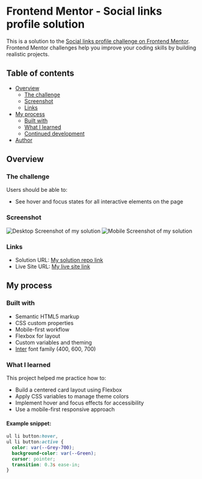 # Frontend Mentor - Social links profile solution

This is a solution to the [Social links profile challenge on Frontend Mentor](https://www.frontendmentor.io/challenges/social-links-profile-UG32l9m6dQ). Frontend Mentor challenges help you improve your coding skills by building realistic projects. 

## Table of contents

- [Overview](#overview)
  - [The challenge](#the-challenge)
  - [Screenshot](#screenshot)
  - [Links](#links)
- [My process](#my-process)
  - [Built with](#built-with)
  - [What I learned](#what-i-learned)
  - [Continued development](#continued-development)
- [Author](#author)

## Overview

### The challenge

Users should be able to:

- See hover and focus states for all interactive elements on the page

### Screenshot

![Desktop Screenshot of my solution](.assets/images/desktop-screenshot.png)
![Mobile Screenshot of my solution](.assets/images/mobile-screenshot.png)

### Links

- Solution URL: [My solution repo link](https://github.com/carodg09/social-link-profile)
- Live Site URL: [My live site link](https://carodg09.github.io/social-link-profile/)

## My process

### Built with

- Semantic HTML5 markup
- CSS custom properties
- Mobile-first workflow
- Flexbox for layout
- Custom variables and theming
- [Inter](https://fonts.google.com/specimen/Inter) font family (400, 600, 700)

### What I learned

This project helped me practice how to:

- Build a centered card layout using Flexbox
- Apply CSS variables to manage theme colors
- Implement hover and focus effects for accessibility
- Use a mobile-first responsive approach

#### Example snippet:

```css
ul li button:hover,
ul li button:active {
  color: var(--Grey-700);
  background-color: var(--Green);
  cursor: pointer;
  transition: 0.3s ease-in;
}
```